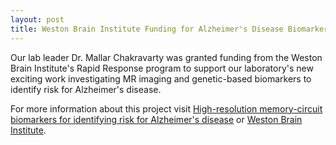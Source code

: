 ```yaml
---
layout: post
title: Weston Brain Institute Funding for Alzheimer's Disease Biomarkers Research
---
```


Our lab leader Dr. Mallar Chakravarty was granted funding from the Weston Brain Institute's Rapid Response program to support our laboratory's new exciting work investigating MR imaging and genetic-based biomarkers to identify risk for Alzheimer's disease.

For more information about this project visit [High-resolution memory-circuit biomarkers for identifying risk for Alzheimer's disease](http://www.cobralab.ca/projects/adbiomarkers) or [Weston Brain Institute](http://westonbraininstitute.ca/funded-research/projects/high-resolution-memory-circuit-biomarkers-for-identifying-risk-for-alzheimers-disease/).

